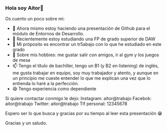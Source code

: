 ### Hola soy Aitor👋
Os cuento un poco sobre mi:
- 🐬 Ahora mismo estoy haciendo una presentación de Github para el módulo de Entornos de Desarrollo.
- 🌱 Recientemente estoy estudiando una FP de grado superior de DAW
- 🤔 Mi próposito es encontrar un tr5abajo con lo que he estudiado en este grado
- 💬 Sobre mis hobbies: me gustar salir con amigos, ir al gym y los juegos de mesa
- 📫 Tengo el título de bachiller, tengo un B1 (y B2 en listening) de inglés, me gusta trabajar en equipo, soy muy trabajador y atento, y aunque en un principio me cueste entender lo que me explican una vez que lo entienda lo haré a la perfección.
- 😅 Tengo experiencia como dependiente

Si quiere contactar conmigo le dejo:
Instagram: aitor@trabajo
Facebok:  aitor@trabajo
Twitter:  aitor@trabajo
Tlf personal:  12345678

  Espero ser lo que busca y gracias por su tiempo al leer esta presentación 😁

  Gracias y un saludo.
